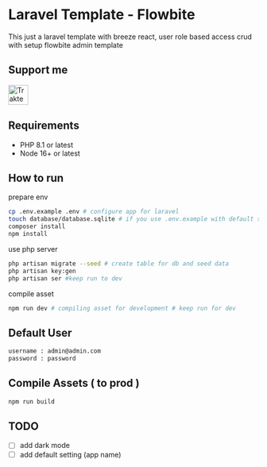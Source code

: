 # Laravel Template - Flowbite

This just a laravel template with breeze react, user role based access crud with setup flowbite admin template
## Support me

<a href="https://trakteer.id/ajikamaludin" target="_blank"><img id="wse-buttons-preview" src="https://cdn.trakteer.id/images/embed/trbtn-blue-2.png" height="40" style="border:0px;height:40px;" alt="Trakteer Saya"></a>

## Requirements

- PHP 8.1 or latest
- Node 16+ or latest

## How to run

prepare env
```bash
cp .env.example .env # configure app for laravel
touch database/database.sqlite # if you use .env.example with default sqlite database
composer install
npm install
```
use php server
```bash
php artisan migrate --seed # create table for db and seed data
php artisan key:gen 
php artisan ser #keep run to dev
```

compile asset
```bash
npm run dev # compiling asset for development # keep run for dev
```

## Default User

```bash
username : admin@admin.com
password : password
```

## Compile Assets ( to prod )

```bash
npm run build
```

## TODO

- [ ] add dark mode
- [ ] add default setting (app name)
